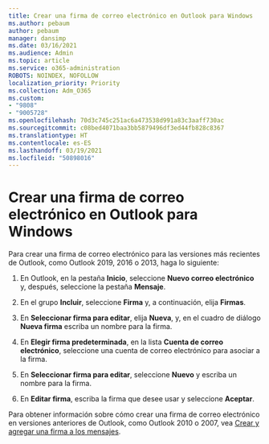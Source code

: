 ```yaml
---
title: Crear una firma de correo electrónico en Outlook para Windows
ms.author: pebaum
author: pebaum
manager: dansimp
ms.date: 03/16/2021
ms.audience: Admin
ms.topic: article
ms.service: o365-administration
ROBOTS: NOINDEX, NOFOLLOW
localization_priority: Priority
ms.collection: Adm_O365
ms.custom:
- "9808"
- "9005728"
ms.openlocfilehash: 70d3c745c251ac6a473538d991a83c3aaff730ac
ms.sourcegitcommit: c08bed4071baa3bb5879496df3ed44fb828c8367
ms.translationtype: HT
ms.contentlocale: es-ES
ms.lasthandoff: 03/19/2021
ms.locfileid: "50898016"
---
```

# <a name="create-an-email-signature-in-outlook-for-windows"></a>Crear una firma de correo electrónico en Outlook para Windows

Para crear una firma de correo electrónico para las versiones más recientes de Outlook, como Outlook 2019, 2016 o 2013, haga lo siguiente:

1. En Outlook, en la pestaña **Inicio**, seleccione **Nuevo correo electrónico** y, después, seleccione la pestaña **Mensaje**.

1. En el grupo **Incluir**, seleccione **Firma** y, a continuación, elija **Firmas**.

1. En **Seleccionar firma para editar**, elija **Nueva**, y, en el cuadro de diálogo **Nueva firma** escriba un nombre para la firma.

1. En **Elegir firma predeterminada**, en la lista **Cuenta de correo electrónico**, seleccione una cuenta de correo electrónico para asociar a la firma.

1. En **Seleccionar firma para editar**, seleccione **Nuevo** y escriba un nombre para la firma.

1. En **Editar firma**, escriba la firma que desee usar y seleccione **Aceptar**.

Para obtener información sobre cómo crear una firma de correo electrónico en versiones anteriores de Outlook, como Outlook 2010 o 2007, vea [Crear y agregar una firma a los mensajes](https://support.microsoft.com/office/8ee5d4f4-68fd-464a-a1c1-0e1c80bb27f2#ID0EAADAAA=Office_2007_-_2010).

